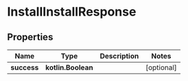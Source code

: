 
# InstallInstallResponse

## Properties
| Name | Type | Description | Notes |
| ------------ | ------------- | ------------- | ------------- |
| **success** | **kotlin.Boolean** |  |  [optional] |
